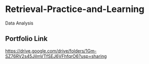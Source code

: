 # Retrieval-Practice-and-Learning

Data Analysis

## Portfolio Link

https://drive.google.com/drive/folders/1Gm-SZ76RV2s45JiImVTfSEJ6VFhfqrO6?usp=sharing
